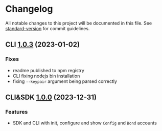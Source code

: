 # Changelog

All notable changes to this project will be documented in this file. See [standard-version](https://github.com/conventional-changelog/standard-version) for commit guidelines.

## CLI [1.0.3](https://github.com/marinade-finance/validator-bonds/compare/v1.0.0...cli_v1.0.3) (2023-01-02)

### Fixes

* readme published to npm registry
* CLI fixing nodejs bin installation
* fixing `--keypair` argument being parsed correctly


## CLI&SDK [1.0.0](https://github.com/marinade-finance/validator-bonds/compare/v1.0.0) (2023-12-31)

### Features

* SDK and CLI with init, configure and show `Config` and `Bond` accounts